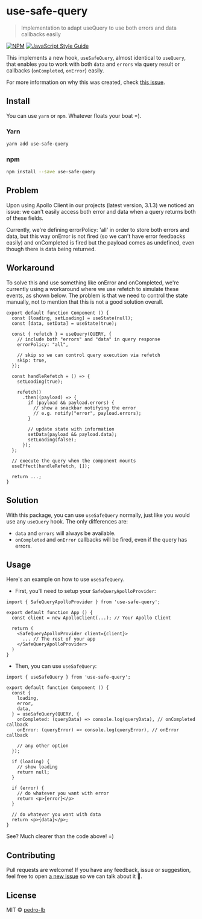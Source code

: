 # use-safe-query

> Implementation to adapt useQuery to use both errors and data callbacks easily

[![NPM](https://img.shields.io/npm/v/use-safe-query.svg)](https://www.npmjs.com/package/use-safe-query) [![JavaScript Style Guide](https://img.shields.io/badge/code_style-standard-brightgreen.svg)](https://standardjs.com)

This implements a new hook, `useSafeQuery`, almost identical to `useQuery`, that enables you to work with both `data` and `errors` via query result or callbacks (`onCompleted`, `onError`) easily.

For more information on why this was created, check [this issue](https://github.com/apollographql/react-apollo/issues/3853).

## Install

You can use `yarn` or `npm`. Whatever floats your boat =).


### Yarn

```bash
yarn add use-safe-query
```

### npm

```bash
npm install --save use-safe-query
```

## Problem

Upon using Apollo Client in our projects (latest version, 3.1.3) we noticed an issue: we can't easily access both error and data when a query returns both of these fields.

Currently, we're defining errorPolicy: 'all' in order to store both errors and data, but this way onError is not fired (so we can't have error feedbacks easily) and onCompleted is fired but the payload comes as undefined, even though there is data being returned.

## Workaround

To solve this and use something like onError and onCompleted, we're currently using a workaround where we use refetch to simulate these events, as shown below. The problem is that we need to control the state manually, not to mention that this is not a good solution overall.

```
export default function Component () {
  const [loading, setLoading] = useState(null);
  const [data, setData] = useState(true);

  const { refetch } = useQuery(QUERY, {
    // include both "errors" and "data" in query response
    errorPolicy: "all",

    // skip so we can control query execution via refetch
    skip: true,
  });

  const handleRefetch = () => {
    setLoading(true);

    refetch()
      .then((payload) => {
        if (payload && payload.errors) {
          // show a snackbar notifying the error
          // e.g. notify("error", payload.errors);
        }

        // update state with information
        setData(payload && payload.data);
        setLoading(false);
      });
  };

  // execute the query when the component mounts
  useEffect(handleRefetch, []);

  return ...;
}
```

## Solution

With this package, you can use `useSafeQuery` normally, just like you would use any `useQuery` hook. The only differences are:

- `data` and `errors` will always be available.
- `onCompleted` and `onError` callbacks will be fired, even if the query has errors.

## Usage

Here's an example on how to use `useSafeQuery`.

- First, you'll need to setup your `SafeQueryApolloProvider`:

```
import { SafeQueryApolloProvider } from 'use-safe-query';

export default function App () {
  const client = new ApolloClient(...); // Your Apollo Client

  return (
    <SafeQueryApolloProvider client={client}>
      ... // The rest of your app
    </SafeQueryApolloProvider>
  )
}
```

- Then, you can use `useSafeQuery`:

```
import { useSafeQuery } from 'use-safe-query';

export default function Component () {
  const {
    loading,
    error,
    data,
  } = useSafeQuery(QUERY, {
    onCompleted: (queryData) => console.log(queryData), // onCompleted callback
    onError: (queryError) => console.log(queryError), // onError callback

    // any other option
  });

  if (loading) {
    // show loading
    return null;
  }

  if (error) {
    // do whatever you want with error
    return <p>{error}</p>
  }

  // do whatever you want with data
  return <p>{data}</p>;
}
```

See? Much clearer than the code above! =)

## Contributing

Pull requests are welcome! If you have any feedback, issue or suggestion, feel free to open [a new issue](https://github.com/pedro-lb/use-safe-query/issues/new) so we can talk about it 💬.

## License

MIT © [pedro-lb](https://github.com/pedro-lb)
